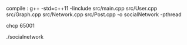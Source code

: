 compile : g++ -std=c++11 -Iinclude src/main.cpp src/User.cpp src/Graph.cpp src/Network.cpp src/Post.cpp -o socialNetwork -pthread

chcp 65001

./socialnetwork